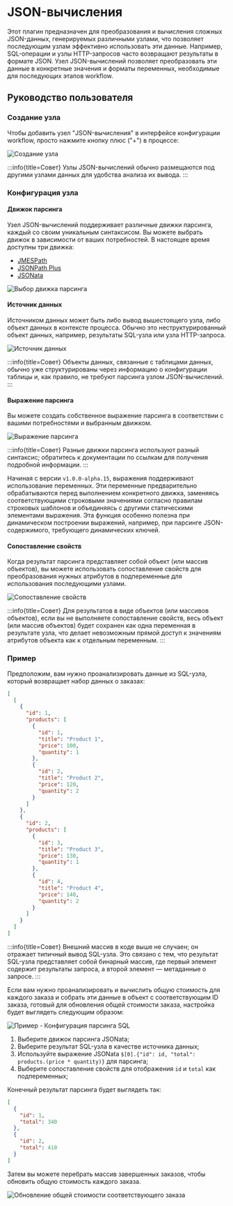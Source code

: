 # JSON-вычисления

<PluginInfo name="workflow-json-query" link="/handbook/workflow-json-query" commercial="true"></PluginInfo>

Этот плагин предназначен для преобразования и вычисления сложных JSON-данных, генерируемых различными узлами, что позволяет последующим узлам эффективно использовать эти данные. Например, SQL-операции и узлы HTTP-запросов часто возвращают результаты в формате JSON. Узел JSON-вычислений позволяет преобразовать эти данные в конкретные значения и форматы переменных, необходимые для последующих этапов workflow.

## Руководство пользователя

### Создание узла

Чтобы добавить узел "JSON-вычисления" в интерфейсе конфигурации workflow, просто нажмите кнопку плюс ("+") в процессе:

![Создание узла](https://static-docs.nocobase.com/7de796517539ad9dfc88b7160f1d0dd7.png)

:::info{title=Совет}
Узлы JSON-вычислений обычно размещаются под другими узлами данных для удобства анализа их вывода.
:::

### Конфигурация узла

#### Движок парсинга

Узел JSON-вычислений поддерживает различные движки парсинга, каждый со своим уникальным синтаксисом. Вы можете выбрать движок в зависимости от ваших потребностей. В настоящее время доступны три движка:

- [JMESPath](https://jmespath.org/)
- [JSONPath Plus](https://jsonpath-plus.github.io/JSONPath/docs/ts/)
- [JSONata](https://jsonata.org/)

![Выбор движка парсинга](https://static-docs.nocobase.com/29be3b92a62b7d20312d1673e749f2ec.png)

#### Источник данных

Источником данных может быть либо вывод вышестоящего узла, либо объект данных в контексте процесса. Обычно это неструктурированный объект данных, например, результаты SQL-узла или узла HTTP-запроса.

![Источник данных](https://static-docs.nocobase.com/f5a97e20693b3d30b3a994a576aa282d.png)

:::info{title=Совет}
Объекты данных, связанные с таблицами данных, обычно уже структурированы через информацию о конфигурации таблицы и, как правило, не требуют парсинга узлом JSON-вычислений.
:::

#### Выражение парсинга

Вы можете создать собственное выражение парсинга в соответствии с вашими потребностями и выбранным движком.

![Выражение парсинга](https://static-docs.nocobase.com/181abd162fd32c09b62f6aa1d1cb3ed4.png)

:::info{title=Совет}
Разные движки парсинга используют разный синтаксис; обратитесь к документации по ссылкам для получения подробной информации.
:::

Начиная с версии `v1.0.0-alpha.15`, выражения поддерживают использование переменных. Эти переменные предварительно обрабатываются перед выполнением конкретного движка, заменяясь соответствующими строковыми значениями согласно правилам строковых шаблонов и объединяясь с другими статическими элементами выражения. Эта функция особенно полезна при динамическом построении выражений, например, при парсинге JSON-содержимого, требующего динамических ключей.

#### Сопоставление свойств

Когда результат парсинга представляет собой объект (или массив объектов), вы можете использовать сопоставление свойств для преобразования нужных атрибутов в подпеременные для использования последующими узлами.

![Сопоставление свойств](https://static-docs.nocobase.com/b876abe4ccf6b4709eb8748f21ef3527.png)

:::info{title=Совет}
Для результатов в виде объектов (или массивов объектов), если вы не выполняете сопоставление свойств, весь объект (или массив объектов) будет сохранен как одна переменная в результате узла, что делает невозможным прямой доступ к значениям атрибутов объекта как к отдельным переменным.
:::

### Пример

Предположим, вам нужно проанализировать данные из SQL-узла, который возвращает набор данных о заказах:

```json
[
  [
    {
      "id": 1,
      "products": [
        {
          "id": 1,
          "title": "Product 1",
          "price": 100,
          "quantity": 1
        },
        {
          "id": 2,
          "title": "Product 2",
          "price": 120,
          "quantity": 2
        }
      ]
    },
    {
      "id": 2,
      "products": [
        {
          "id": 3,
          "title": "Product 3",
          "price": 130,
          "quantity": 1
        },
        {
          "id": 4,
          "title": "Product 4",
          "price": 140,
          "quantity": 2
        }
      ]
    }
  ]
]
```

:::info{title=Совет}
Внешний массив в коде выше не случаен; он отражает типичный вывод SQL-узла. Это связано с тем, что результат SQL-узла представляет собой бинарный массив, где первый элемент содержит результаты запроса, а второй элемент — метаданные о запросе.
:::

Если вам нужно проанализировать и вычислить общую стоимость для каждого заказа и собрать эти данные в объект с соответствующим ID заказа, готовый для обновления общей стоимости заказа, настройка будет выглядеть следующим образом:

![Пример - Конфигурация парсинга SQL](https://static-docs.nocobase.com/e62322a868b26ff98120bfcd6dcdb3bd.png)

1. Выберите движок парсинга JSONata;
2. Выберите результат SQL-узла в качестве источника данных;
3. Используйте выражение JSONata `$[0].{"id": id, "total": products.(price * quantity)}` для парсинга;
4. Выберите сопоставление свойств для отображения `id` и `total` как подпеременных;

Конечный результат парсинга будет выглядеть так:

```json
[
  {
    "id": 1,
    "total": 340
  },
  {
    "id": 2,
    "total": 410
  }
]
```

Затем вы можете перебрать массив завершенных заказов, чтобы обновить общую стоимость каждого заказа.

![Обновление общей стоимости соответствующего заказа](https://static-docs.nocobase.com/b3329b0efe4471f5eed1f0673bef740e.png)
